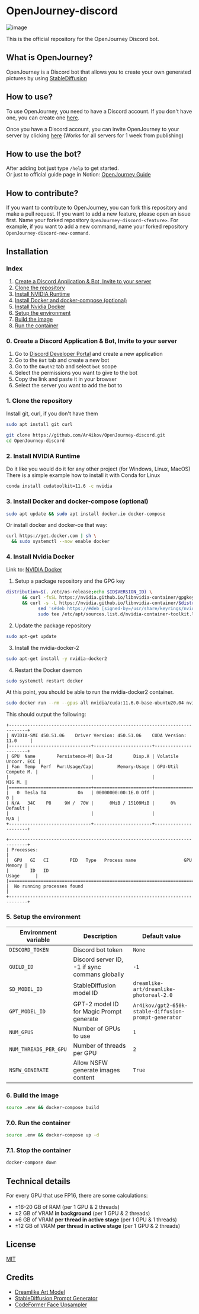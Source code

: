 # OpenJourney-discord

![image](/../../../../Ar4ikov/animated-spork/blob/main/spiral.gif)


This is the official repository for the OpenJourney Discord bot.

## What is OpenJourney?

OpenJourney is a Discord bot that allows you to create your own generated pictures by using [StableDiffusion](https://github.com/huggingface/diffusers)

## How to use?

To use OpenJourney, you need to have a Discord account. If you don't have one, you can create one [here](https://discord.com/register).

Once you have a Discord account, you can invite OpenJourney to your server by clicking [here](https://discord.com/oauth2/authorize?client_id=1057463364848209981&permissions=534723950656&scope=bot) (Works for all servers for 1 week from publishing)

## How to use the bot?

After adding bot just type `/help` to get started. <br>
Or just to official guide page in Notion: [OpenJourney Guide](https://button-aurora-7b8.notion.site/OpenJourney-Guide-05401d7a438e4e5cb2cbb241a15d6bdf)

## How to contribute?

If you want to contribute to OpenJourney, you can fork this repository and make a pull request. If you want to add a new feature, please open an issue first. Name your forked repository `OpenJourney-discord-<feature>`. For example, if you want to add a new command, name your forked repository `OpenJourney-discord-new-command`.

## Installation

### Index

1. [Create a Discord Application & Bot, Invite to your server](#0-create-a-discord-application--bot-invite-to-your-server)
2. [Clone the repository](#1-clone-the-repository)
3. [Install NVIDIA Runtime](#2-install-nvidia-runtime)
4. [Install Docker and docker-compose (optional)](#3-install-docker-and-docker-compose-optional)
5. [Install Nvidia Docker](#4-install-nvidia-docker)
6. [Setup the environment](#5-setup-the-environment)
7. [Build the image](#6-build-the-image)
8. [Run the container](#70-run-the-container)


### 0. Create a Discord Application & Bot, Invite to your server

1. Go to [Discord Developer Portal](https://discord.com/developers/applications) and create a new application
2. Go to the `Bot` tab and create a new bot
3. Go to the `OAuth2` tab and select `bot` scope
4. Select the permissions you want to give to the bot
5. Copy the link and paste it in your browser
6. Select the server you want to add the bot to

### 1. Clone the repository

Install git, curl, if you don't have them

```bash
sudo apt install git curl
```

```bash
git clone https://github.com/Ar4ikov/OpenJourney-discord.git
cd OpenJourney-discord
```

### 2. Install NVIDIA Runtime

Do it like you would do it for any other project (for Windows, Linux, MacOS) <br>
There is a simple example how to install it with Conda for Linux

```bash
conda install cudatoolkit=11.6 -c nvidia
```

### 3. Install Docker and docker-compose (optional)

```bash
sudo apt update && sudo apt install docker.io docker-compose
```

Or install docker and docker-ce that way:

```bash
curl https://get.docker.com | sh \
  && sudo systemctl --now enable docker
```

### 4. Install Nvidia Docker

Link to: [NVIDIA Docker](https://docs.nvidia.com/datacenter/cloud-native/container-toolkit/install-guide.html#setting-up-nvidia-container-toolkit)

1. Setup a package repository and the GPG key

```bash
distribution=$(. /etc/os-release;echo $ID$VERSION_ID) \
      && curl -fsSL https://nvidia.github.io/libnvidia-container/gpgkey | sudo gpg --dearmor -o /usr/share/keyrings/nvidia-container-toolkit-keyring.gpg \
      && curl -s -L https://nvidia.github.io/libnvidia-container/$distribution/libnvidia-container.list | \
            sed 's#deb https://#deb [signed-by=/usr/share/keyrings/nvidia-container-toolkit-keyring.gpg] https://#g' | \
            sudo tee /etc/apt/sources.list.d/nvidia-container-toolkit.list
```

2. Update the package repository

```bash
sudo apt-get update
```

3. Install the nvidia-docker-2

```bash
sudo apt-get install -y nvidia-docker2
```

4. Restart the Docker daemon

```bash
sudo systemctl restart docker
```

At this point, you should be able to run the nvidia-docker2 container.

```bash
sudo docker run --rm --gpus all nvidia/cuda:11.6.0-base-ubuntu20.04 nvidia-smi
```

This should output the following:

```
+-----------------------------------------------------------------------------+
| NVIDIA-SMI 450.51.06    Driver Version: 450.51.06    CUDA Version: 11.0     |
|-------------------------------+----------------------+----------------------+
| GPU  Name        Persistence-M| Bus-Id        Disp.A | Volatile Uncorr. ECC |
| Fan  Temp  Perf  Pwr:Usage/Cap|         Memory-Usage | GPU-Util  Compute M. |
|                               |                      |               MIG M. |
|===============================+======================+======================|
|   0  Tesla T4            On   | 00000000:00:1E.0 Off |                    0 |
| N/A   34C    P8     9W /  70W |      0MiB / 15109MiB |      0%      Default |
|                               |                      |                  N/A |
+-------------------------------+----------------------+----------------------+

+-----------------------------------------------------------------------------+
| Processes:                                                                  |
|  GPU   GI   CI        PID   Type   Process name                  GPU Memory |
|        ID   ID                                                   Usage      |
|=============================================================================|
|  No running processes found                                                 |
+-----------------------------------------------------------------------------+
```

### 5. Setup the environment

| Environment variable | Description | Default value |
| --- | --- | --- |
| `DISCORD_TOKEN` | Discord bot token | `None` |
| `GUILD_ID` | Discord server ID, -1 if sync commans globally | `-1` |
| `SD_MODEL_ID` | StableDiffusion model ID | `dreamlike-art/dreamlike-photoreal-2.0` |
| `GPT_MODEL_ID` | GPT-2 model ID for Magic Prompt generate | `Ar4ikov/gpt2-650k-stable-diffusion-prompt-generator` |
| `NUM_GPUS` | Number of GPUs to use | `1` |
| `NUM_THREADS_PER_GPU` | Number of threads per GPU | `2` |
| `NSFW_GENERATE` | Allow NSFW generate images content | `True` |

### 6. Build the image

```bash
source .env && docker-compose build
```

### 7.0. Run the container

```bash
source .env && docker-compose up -d
```

### 7.1. Stop the container

```bash
docker-compose down
```

## Technical details

For every GPU that use FP16, there are some calculations:
* ±16-20 GB of RAM (per 1 GPU & 2 threads)
* ±2 GB of VRAM **in background** (per 1 GPU & 2 threads)
* ±6 GB of VRAM **per thread in active stage** (per 1 GPU & 1 threads)
* ±12 GB of VRAM **per thread in active stage** (per 1 GPU & 2 threads)

## License

[MIT](https://choosealicense.com/licenses/mit/)

## Credits

* [Dreamlike Art Model](https://huggingface.co/dreamlike-art/dreamlike-photoreal-2.0)
* [StableDiffusion Prompt Generator](https://huggingface.co/Ar4ikov/gpt2-650k-stable-diffusion-prompt-generator)
* [CodeFormer Face Upsampler](https://github.com/sczhou/CodeFormer)

